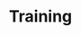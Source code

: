 ---
types: "word"

title: "Training"

categories: ['']

tags: ['Training']

arabic: 'التدريب'
arabic2: 'تدريب النظام'

arexps: []

enwords: ['Training']

enexps: []

arlexicons: 'د'

enlexicons: 'T'

authors: ['Ruqayya Roshdy']

translators: ['']

citations: 'تطبيقات أساسية في المعالجة الآلية للغة العربية'

sources: 'مركز الملك عبدالله بن عبدالعزيز الدولي لخدمة اللغة العربية'

word: "true"

slug: ""
---